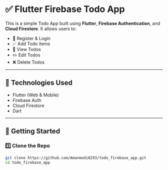 # ✅ Flutter Firebase Todo App

This is a simple Todo App built using **Flutter**, **Firebase Authentication**, and **Cloud Firestore**. It allows users to:

- 🔐 Register & Login
- ✅ Add Todo items
- 📝 View Todos
- ✏️ Edit Todos
- ❌ Delete Todos

---

## 🔧 Technologies Used

- Flutter (Web & Mobile)
- Firebase Auth
- Cloud Firestore
- Dart

---

## 🚀 Getting Started

### 1️⃣ Clone the Repo

```bash
git clone https://github.com/Amanmodi8293/todo_firebase_app.git
cd todo_firebase_app

